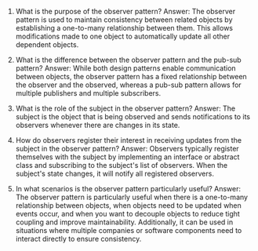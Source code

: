 1. What is the purpose of the observer pattern?
Answer: The observer pattern is used to maintain consistency between related objects by establishing a one-to-many relationship between them. This allows modifications made to one object to automatically update all other dependent objects.

2. What is the difference between the observer pattern and the pub-sub pattern?
Answer: While both design patterns enable communication between objects, the observer pattern has a fixed relationship between the observer and the observed, whereas a pub-sub pattern allows for multiple publishers and multiple subscribers.

3. What is the role of the subject in the observer pattern?
Answer: The subject is the object that is being observed and sends notifications to its observers whenever there are changes in its state.

4. How do observers register their interest in receiving updates from the subject in the observer pattern?
Answer: Observers typically register themselves with the subject by implementing an interface or abstract class and subscribing to the subject's list of observers. When the subject's state changes, it will notify all registered observers.

5. In what scenarios is the observer pattern particularly useful?
Answer: The observer pattern is particularly useful when there is a one-to-many relationship between objects, when objects need to be updated when events occur, and when you want to decouple objects to reduce tight coupling and improve maintainability. Additionally, it can be used in situations where multiple companies or software components need to interact directly to ensure consistency.